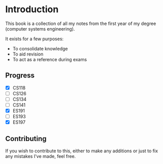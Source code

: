 # Introduction

This book is a collection of all my notes from the first year of my degree (computer systems engineering).

It exists for a few purposes:

- To consolidate knowledge
- To aid revision
- To act as a reference during exams

## Progress

- [x] CS118
- [ ] CS126
- [ ] CS134
- [ ] CS141
- [x] ES191
- [ ] ES193
- [x] ES197

## Contributing

If you wish to contribute to this, either to make any additions or just to fix any mistakes I've made, feel free.
